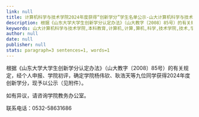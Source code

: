 ```yaml
---
link: null
title: 计算机科学与技术学院2024年度获得“创新学分”学生名单公示-山大计算机科学与技术学院
description: 根据《山东大学大学生创新学分认定办法》（山大教字〔2008〕85号）的有关规定，经个人申报、学院初评，确定学院杨伟钦、耿浩天等九位同学获得2024年度创新学分，现予以公示（见附件）。如有异议，请咨询学院教务办公室。联系电话：0532-5863168
keywords: 山大计算机科学与技术学院,本科教育,计算机,计算,算机,科学,技术学院,技术,学院,2024,20,24,年度,获得,创新,新学,学分,学生名单,学生,名单,公示
author: null
date: null
publisher: null
stats: paragraph=3 sentences=1, words=1
---
```

根据《山东大学大学生创新学分认定办法》（山大教字〔2008〕85号）的有关规定，经个人申报、学院初评，确定学院杨伟钦、耿浩天等九位同学获得2024年度创新学分，现予以公示（见附件）。

如有异议，请咨询学院教务办公室。

联系电话：0532-58631686




